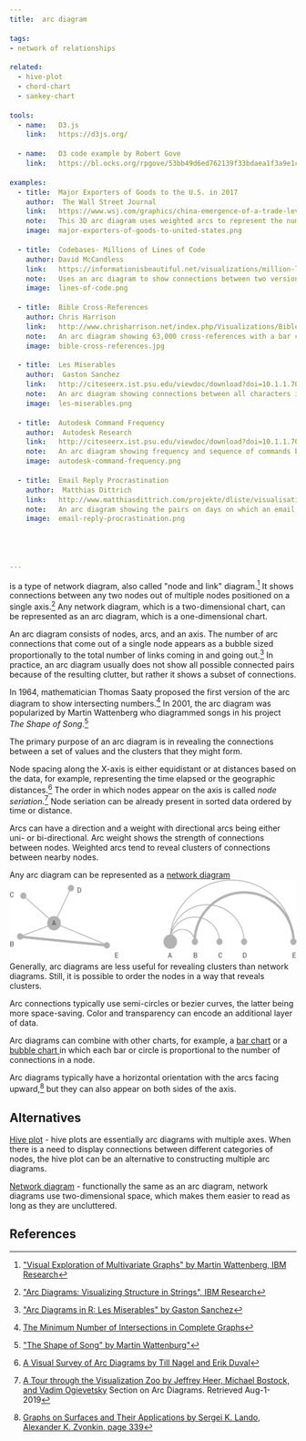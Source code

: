 ```yaml
---
title:  arc diagram

tags:
- network of relationships

related:
  - hive-plot
  - chord-chart  
  - sankey-chart

tools:
  - name:   D3.js
    link:   https://d3js.org/

  - name:   D3 code example by Robert Gove
    link:   https://bl.ocks.org/rpgove/53bb49d6ed762139f33bdaea1f3a9e1c

examples:
  - title:  Major Exporters of Goods to the U.S. in 2017
    author:  The Wall Street Journal
    link:   https://www.wsj.com/graphics/china-emergence-of-a-trade-leviathan/
    note:   This 3D arc diagram uses weighted arcs to represent the number of goods moving between the U.S. and other countries
    image:  major-exporters-of-goods-to-united-states.png
    
  - title:  Codebases- Millions of Lines of Code
    author: David McCandless 
    link:   https://informationisbeautiful.net/visualizations/million-lines-of-code/
    note:   Uses an arc diagram to show connections between two versions of the software
    image:  lines-of-code.png

  - title:  Bible Cross-References
    author: Chris Harrison
    link:   http://www.chrisharrison.net/index.php/Visualizations/BibleViz
    note:   An arc diagram showing 63,000 cross-references with a bar chart inverted at the bottom to indicate the number of connections in each node.
    image:  bible-cross-references.jpg

  - title:  Les Miserables
    author:  Gaston Sanchez
    link:   http://citeseerx.ist.psu.edu/viewdoc/download?doi=10.1.1.707.9502&rep=rep1&type=pdf
    note:   An arc diagram showing connections between all characters in Les Miserables by Victor Hugo.
    image:  les-miserables.png
    
  - title:  Autodesk Command Frequency
    author:  Autodesk Research
    link:   http://citeseerx.ist.psu.edu/viewdoc/download?doi=10.1.1.707.9502&rep=rep1&type=pdf
    note:   An arc diagram showing frequency and sequence of commands by users of Autodesk.
    image:  autodesk-command-frequency.png

  - title:  Email Reply Procrastination
    author:  Matthias Dittrich
    link:   http://www.matthiasdittrich.com/projekte/dliste/visualisations/index.html
    note:   An arc diagram showing the pairs on days on which an email was received and answered.
    image:  email-reply-procrastination.png
 
 


---
```


is a type of network diagram, also called "node and link" diagram.[^1] It shows connections between any two nodes out of multiple nodes positioned on a single axis.[^2] Any network diagram, which is a two-dimensional chart, can be represented as an arc diagram, which is a one-dimensional chart.

<!--more-->

An arc diagram consists of nodes, arcs, and an axis. The number of arc connections that come out of a single node appears as a bubble sized proportionally to the total number of links coming in and going out.[^3] In practice, an arc diagram usually does not show all possible connected pairs because of the resulting clutter, but rather it shows a subset of connections.

In 1964, mathematician Thomas Saaty proposed the first version of the arc diagram to show intersecting numbers.[^4] In 2001, the arc diagram was popularized by Martin Wattenberg who diagrammed songs in his project *The Shape of Song*.[^5]

The primary purpose of an arc diagram is in revealing the connections between a set of values and the clusters that they might form.

Node spacing along the X-axis is either equidistant or at distances based on the data, for example, representing the time elapsed or the geographic distances.[^6]
The order in which nodes appear on the axis is called *node seriation*.[^7] Node seriation can be already present in sorted data ordered by time or distance. 

Arcs can have a direction and a weight with directional arcs being either uni- or bi-directional. Arc weight shows the strength of connections between nodes. Weighted arcs tend to reveal clusters of connections between nearby nodes.

Any arc diagram can be represented as a [network diagram](/network-diagram)
![Network diagram and arc diagram of the same data set](network-diagram-arc-diagram-comparison.png)
Generally, arc diagrams are less useful for revealing clusters than network diagrams. Still, it is possible to order the nodes in a way that reveals clusters.

Arc connections typically use semi-circles or bezier curves, the latter being more space-saving. Color and transparency can encode an additional layer of data.

Arc diagrams can combine with other charts, for example, a [bar chart](/bar-chart) or a [bubble chart ](/bubble-chart) in which each bar or circle is proportional to the number of connections in a node.

Arc diagrams typically have a horizontal orientation with the arcs facing upward,[^8] but they can also appear on both sides of the axis.

## Alternatives
[Hive plot](/hive-plot) - hive plots are essentially arc diagrams with multiple axes. When there is a need to display connections between different categories of nodes, the hive plot can be an alternative to constructing multiple arc diagrams.

[Network diagram](/network-diagram) - functionally the same as an arc diagram, network diagrams use two-dimensional space, which makes them easier to read as long as they are uncluttered.

## References
[^1]: ["Visual Exploration of Multivariate Graphs" by Martin Wattenberg, IBM Research](http://hint.fm/papers/pivotgraph.pdf)
[^2]: ["Arc Diagrams: Visualizing Structure in Strings", IBM Research](http://ieg.ifs.tuwien.ac.at/~aigner/teaching/ws06/infovis_ue/papers/arcdiagram_01173155.pdf)
[^3]: ["Arc Diagrams in R: Les Miserables" by Gaston Sanchez](http://www.gastonsanchez.com/visually-enforced/got-plot/how-to/2013/02/02/Arc-Diagrams-in-R-Les-Miserables/)
[^4]: [The Minimum Number of Intersections in Complete Graphs](https://www.pnas.org/content/52/3/688)
[^5]: ["The Shape of Song" by Martin Wattenburg"](http://turbulence.org/Works/song/gallery/gallery.html)
[^6]: [A Visual Survey of Arc Diagrams by Till Nagel and Erik Duval](https://uclab.fh-potsdam.de/wp/wp-content/uploads/2013-a-visual-survey-of-arc-diagrams.pdf)
[^7]: [A Tour through the Visualization Zoo by Jeffrey Heer, Michael Bostock, and Vadim Ogievetsky](https://queue.acm.org/detail.cfm?searchterm=Mind+Maps&id=1805128) Section on Arc Diagrams. Retrieved Aug-1-2019
[^8]: [Graphs on Surfaces and Their Applications by Sergei K. Lando, Alexander K. Zvonkin, page 339](https://books.google.fr/books?id=nFnyCAAAQBAJ&pg=PA339&dq=arc+diagram&hl=en&sa=X&ved=0ahUKEwj3wNS_jZHhAhWi2uAKHQEgCi0Q6AEILTAB#v=onepage&q=arc%20diagram&f=false)

